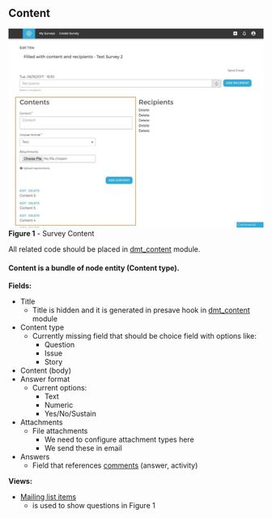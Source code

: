 ## Content

![Content](images/content.jpg "Figure 1 - Survey Content")
**Figure 1** - Survey Content

All related code should be placed in [dmt_content](../../modules/custom/dmt_content/dmt_content.module) module.

#### Content is a bundle of node entity (Content type). 

**Fields:**

- Title
  - Title is hidden and it is generated in presave hook in [dmt_content](../../modules/custom/dmt_content/dmt_content.module) module
- Content type
  - Currently missing field that should be choice field with options like:
    - Question
    - Issue
    - Story
- Content (body)
- Answer format
  - Current options:
    - Text
    - Numeric
    - Yes/No/Sustain
- Attachments
  - File attachments
    - We need to configure attachment types here 
    - We send these in email    
- Answers
  - Field that references [comments](comments.md) (answer, activity)
  
**Views:**
- [Mailing list items](http://local.dv.com/admin/structure/views/view/mailing_list_items)
  - is used to show questions in Figure 1
    


